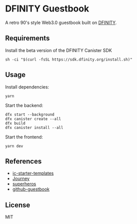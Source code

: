 # DFINITY Guestbook

A retro 90's style Web3.0 guestbook built on [DFINITY](https://dfinity.org/).

## Requirements

Install the beta version of the DFINITY Canister SDK

```
sh -ci "$(curl -fsSL https://sdk.dfinity.org/install.sh)" 
```

## Usage 

Install dependencies: 

```
yarn
```

Start the backend: 

```
dfx start --background
dfx canister create --all
dfx build
dfx canister install --all
```

Start the frontend: 

```
yarn dev
```

## References

* [ic-starter-templates](https://github.com/MioQuispe/ic-starter-templates)
* [Journey](https://github.com/hansl/journey)
* [superheros](https://github.com/enzoh/superheroes)
* [github-guestbook](https://github.com/victoriadrake/github-guestbook)

## License

MIT
